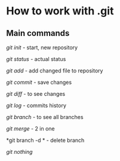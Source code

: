 # How to work with .git
## Main commands
*git init* - start, new repository

*git status* - actual status

*git add* - add changed file to repository

*git commit* - save changes

*git diff* - to see changes

*git log* - commits history

*git branch* - to see all branches

*git merge* - 2 in one

*git branch -d * - delete branch

*git nothing*